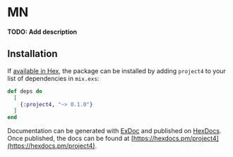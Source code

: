 # MN

**TODO: Add description**

## Installation

If [available in Hex](https://hex.pm/docs/publish), the package can be installed
by adding `project4` to your list of dependencies in `mix.exs`:

```elixir
def deps do
  [
    {:project4, "~> 0.1.0"}
  ]
end
```

Documentation can be generated with [ExDoc](https://github.com/elixir-lang/ex_doc)
and published on [HexDocs](https://hexdocs.pm). Once published, the docs can
be found at [https://hexdocs.pm/project4](https://hexdocs.pm/project4).

